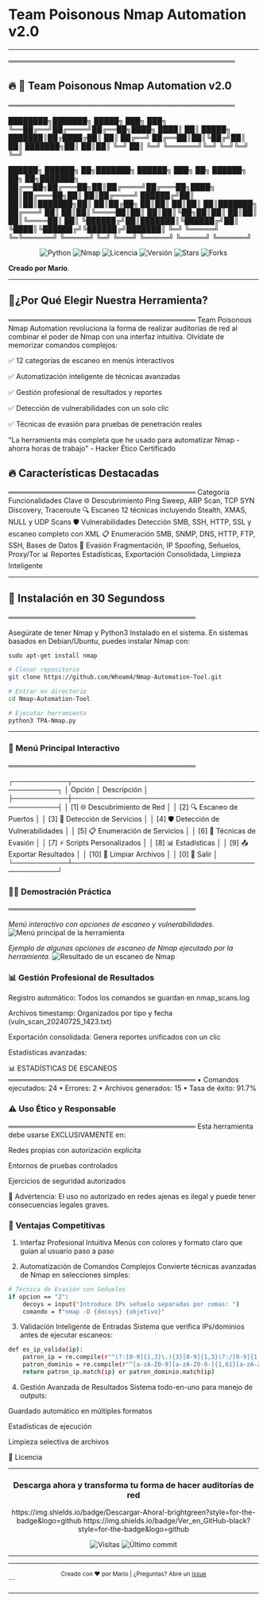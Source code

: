 # Team Poisonous Nmap Automation v2.0  

--------------------------------------------------------
══════════════════════════════════════════════
## 🔥 🧪 Team Poisonous Nmap Automation v2.0
══════════════════════════════════════════════

 ████████╗███████╗ █████╗ ███╗   ███╗
 ╚══██╔══╝██╔════╝██╔══██╗████╗ ████║
    ██║   █████╗  ███████║██╔████╔██║
    ██║   ██╔══╝  ██╔══██║██║╚██╔╝██║
    ██║   ███████╗██║  ██║██║ ╚═╝ ██║
    ╚═╝   ╚══════╝╚═╝  ╚═╝╚═╝     ╚═╝
                                      
██████╗  ██████╗ ██╗███████╗ ██████╗ ███╗   ██╗ ██████╗ ██╗   ██╗███████╗
██╔══██╗██╔═══██╗██║██╔════╝██╔═══██╗████╗  ██║██╔═══██╗██║   ██║██╔════╝
██████╔╝██║   ██║██║███████╗██║   ██║██╔██╗ ██║██║   ██║██║   ██║███████╗
██╔═══╝ ██║   ██║██║╚════██║██║   ██║██║╚██╗██║██║   ██║██║   ██║╚════██║
██║     ╚██████╔╝██║███████║╚██████╔╝██║ ╚████║╚██████╔╝╚██████╔╝███████║
╚═╝      ╚═════╝ ╚═╚══════╝ ╚═════╝ ╚═╝  ╚═══╝ ╚═════╝  ╚═════╝ ╚══════╝

<div align="center"> <img src="https://img.shields.io/badge/Python-3.8%2B-blue?logo=python&style=for-the-badge" alt="Python"> <img src="https://img.shields.io/badge/Nmap-7.80%2B-green?logo=linux&style=for-the-badge" alt="Nmap"> <img src="https://img.shields.io/badge/License-MIT-yellow?style=for-the-badge" alt="Licencia"> <img src="https://img.shields.io/badge/Version-2.0-red?style=for-the-badge" alt="Versión"> <img src="https://img.shields.io/github/stars/Whoam4/Nmap-Automation-Tool?style=for-the-badge" alt="Stars"> <img src="https://img.shields.io/github/forks/Whoam4/Nmap-Automation-Tool?style=for-the-badge&color=blue" alt="Forks"> </div>

**Creado por Mario**.

---

## 🌟¿Por Qué Elegir Nuestra Herramienta?
══════════════════════════════════════
Team Poisonous Nmap Automation revoluciona la forma de realizar auditorías de red al combinar el poder de Nmap con una interfaz intuitiva. Olvídate de memorizar comandos complejos:

✅ 12 categorías de escaneo en menús interactivos

✅ Automatización inteligente de técnicas avanzadas

✅ Gestión profesional de resultados y reportes

✅ Detección de vulnerabilidades con un solo clic

✅ Técnicas de evasión para pruebas de penetración reales

"La herramienta más completa que he usado para automatizar Nmap - ahorra horas de trabajo" - Hacker Ético Certificado


## 🔥 Características Destacadas
══════════════════════════════════════
Categoría	Funcionalidades Clave
🌐 Descubrimiento	Ping Sweep, ARP Scan, TCP SYN Discovery, Traceroute
🔍 Escaneo	12 técnicas incluyendo Stealth, XMAS, NULL y UDP Scans
🛡️ Vulnerabilidades	Detección SMB, SSH, HTTP, SSL y escaneo completo con XML
📋 Enumeración	SMB, SNMP, DNS, HTTP, FTP, SSH, Bases de Datos
🥷 Evasión	Fragmentación, IP Spoofing, Señuelos, Proxy/Tor
📊 Reportes	Estadísticas, Exportación Consolidada, Limpieza Inteligente


---

## 🚀 Instalación en 30 Segundoss
══════════════════════════════════════

Asegúrate de tener Nmap y Python3 Instalado en el sistema. En sistemas basados en Debian/Ubuntu, puedes instalar Nmap con:
 
```sudo apt-get install nmap```
 
```bash
# Clonar repositorio
git clone https://github.com/Whoam4/Nmap-Automation-Tool.git

# Entrar en directorio
cd Nmap-Automation-Tool

# Ejecutar herramienta
python3 TPA-Nmap.py
```

---

### 🧭 Menú Principal Interactivo
══════════════════════════════════════





┌───────────┬───────────────────────────────────────────────┐
│ Opción    │ Descripción                                   │
├───────────┼───────────────────────────────────────────────┤
│ [1]       🌐 Descubrimiento de Red                        │
│ [2]       🔍 Escaneo de Puertos                           │
│ [3]       🔧 Detección de Servicios                       │
│ [4]       🛡️ Detección de Vulnerabilidades               │
│ [5]       📋 Enumeración de Servicios                     │
│ [6]       🥷 Técnicas de Evasión                          │
│ [7]       ⚡ Scripts Personalizados                       │
│ [8]       📊 Estadísticas                                 │
│ [9]       📤 Exportar Resultados                          │
│ [10]      🧹 Limpiar Archivos                             │
│ [0]       🚪 Salir                                        │
└───────────┴───────────────────────────────────────────────┘






### 🕵️‍♂️ Demostración Práctica
══════════════════════════════════════

*Menú interactivo con opciones de escaneo y vulnerabilidades.*
![Menú principal de la herramienta](Exe2.PNG)

*Ejemplo de algunas opciones de escaneo de Nmap ejecutado por la herramienta.*
![Resultado de un escaneo de Nmap](Exe1.PNG)

### 📊 Gestión Profesional de Resultados
Registro automático: Todos los comandos se guardan en nmap_scans.log

Archivos timestamp: Organizados por tipo y fecha (vuln_scan_20240725_1423.txt)

Exportación consolidada: Genera reportes unificados con un clic

Estadísticas avanzadas:

📊 ESTADÍSTICAS DE ESCANEOS
══════════════════════════════════════
• Comandos ejecutados: 24
• Errores: 2
• Archivos generados: 15
• Tasa de éxito: 91.7%

### ⚠️ Uso Ético y Responsable
══════════════════════════════════════
Esta herramienta debe usarse EXCLUSIVAMENTE en:

Redes propias con autorización explícita

Entornos de pruebas controlados

Ejercicios de seguridad autorizados

🚨 Advertencia: El uso no autorizado en redes ajenas es ilegal y puede tener consecuencias legales graves.

### 🌟 Ventajas Competitivas
1. Interfaz Profesional Intuitiva
Menús con colores y formato claro que guían al usuario paso a paso

2. Automatización de Comandos Complejos
Convierte técnicas avanzadas de Nmap en selecciones simples:

```bash
# Técnica de Evasión con Señuelos
if opcion == "2":
    decoys = input("Introduce IPs señuelo separadas por comas: ")
    comando = f"nmap -D {decoys} {objetivo}"
```
3. Validación Inteligente de Entradas
Sistema que verifica IPs/dominios antes de ejecutar escaneos:
```bash
def es_ip_valida(ip):
    patron_ip = re.compile(r"^(?:[0-9]{1,3}\.){3}[0-9]{1,3}(?:/[0-9]{1,2})?$")
    patron_dominio = re.compile(r"^[a-zA-Z0-9][a-zA-Z0-9-]{1,61}[a-zA-Z0-9]\.[a-zA-Z]{2,}$")
    return patron_ip.match(ip) or patron_dominio.match(ip)
```

4. Gestión Avanzada de Resultados
Sistema todo-en-uno para manejo de outputs:

Guardado automático en múltiples formatos

Estadísticas de ejecución

Limpieza selectiva de archivos

📜 Licencia

---

<div align="center"> <h3>Descarga ahora y transforma tu forma de hacer auditorías de red</h3>
https://img.shields.io/badge/Descargar-Ahora!-brightgreen?style=for-the-badge&logo=github
https://img.shields.io/badge/Ver_en_GitHub-black?style=for-the-badge&logo=github

<img src="https://visitor-badge.laobi.icu/badge?page_id=Whoam4.Nmap-Automation-Tool" alt="Visitas"> <img src="https://img.shields.io/github/last-commit/Whoam4/Nmap-Automation-Tool?color=blue" alt="Último commit"> </div>

---
<hr><div align="center"> <sub>Creado con ❤️ por Mario | ¿Preguntas? Abre un <a href="https://github.com/Whoam4/Nmap-Automation-Tool/issues">issue</a></sub> </div> ```

---

